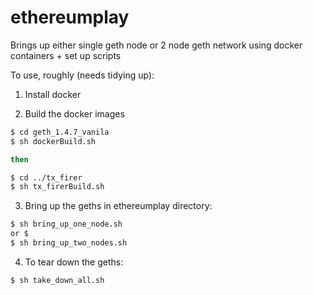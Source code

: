 # ethereumplay

Brings up either single geth node or 2 node geth network using docker containers + set up scripts

To use, roughly (needs tidying up): 

1) Install docker

2) Build the docker images 

```bash
$ cd geth_1.4.7_vanila
$ sh dockerBuild.sh

then

$ cd ../tx_firer
$ sh tx_firerBuild.sh

```


3) Bring up the geths in ethereumplay directory:

```bash
$ sh bring_up_one_node.sh
or $
$ sh bring_up_two_nodes.sh

```

4) To tear down the geths:

```bash
$ sh take_down_all.sh
```
